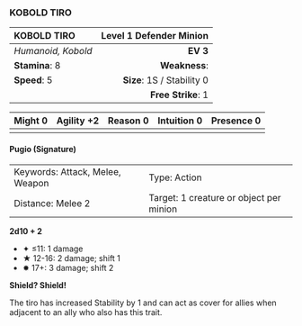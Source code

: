 ### KOBOLD TIRO

| KOBOLD TIRO        | **Level 1 Defender Minion** |
| :----------------- | --------------------------: |
| *Humanoid, Kobold* |                    **EV 3** |
| **Stamina**: 8     |               **Weakness**: |
| **Speed**: 5       |  **Size**: 1S / Stability 0 |
|                    |          **Free Strike**: 1 |

| **Might** 0 | **Agility** +2 | **Reason** 0 | **Intuition** 0 | **Presence** 0 |
| ----------- | -------------- | ------------ | --------------- | -------------- |
|             |                |              |                 |                |

#### Pugio (Signature)

|                                 |                                         |
| :------------------------------ | :-------------------------------------- |
| Keywords: Attack, Melee, Weapon | Type: Action                            |
| Distance: Melee 2               | Target: 1 creature or object per minion |

**2d10 + 2**

- ✦ ≤11: 1 damage
- ★ 12-16: 2 damage; shift 1
- ✸ 17+: 3 damage; shift 2

**Shield? Shield!**

The tiro has increased Stability by 1 and can act as cover for allies when adjacent to an ally who also has this trait.
